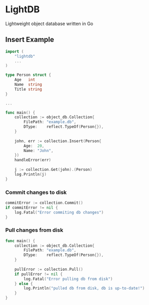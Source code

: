 # LightDB
Lightweight object database written in Go

## Insert Example
```go
import (
    "lightdb"
    ...
)

type Person struct {
    Age   int
    Name  string
    Title string
}

...

func main() {
    collection := object_db.Collection{
        FilePath: "example.db",
        DType:    reflect.TypeOf(Person{}),
    }
    
    john, err := collection.Insert(Person{
        Age:  20,
        Name: "John",
    })
    handleError(err)
    
    j := collection.Get(john).(Person)
    log.Println(j)
}
```

### Commit changes to disk
```go
commitError := collection.Commit()
if commitError != nil {
    log.Fatal("Error commiting db changes")
}
```

### Pull changes from disk
```go
func main() {
    collection := object_db.Collection{
        FilePath: "example.db",
        DType:    reflect.TypeOf(Person{}),
    }
	
    pullError := collection.Pull()
    if pullError != nil {
        log.Fatal("Error pulling db from disk")
    } else {
        log.Println("pulled db from disk, db is up-to-date!")	
    } 
}
```